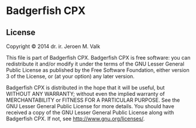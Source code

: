 Badgerfish CPX
==============

## License

Copyright © 2014 dr. ir. Jeroen M. Valk

This file is part of Badgerfish CPX. Badgerfish CPX is free software: 
you can redistribute it and/or modify it under the terms of the GNU Lesser 
General Public License as published by the Free Software Foundation, either 
version 3 of the License, or (at your option) any later version.

Badgerfish CPX is distributed in the hope that it will be useful, but WITHOUT ANY
WARRANTY; without even the implied warranty of MERCHANTABILITY or FITNESS FOR A
PARTICULAR PURPOSE. See the GNU Lesser General Public License for more details.
You should have received a copy of the GNU Lesser General Public License along 
with Badgerfish CPX. If not, see http://www.gnu.org/licenses/.
